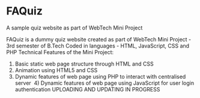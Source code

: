 # FAQuiz
A sample quiz website as part of WebTech Mini Project

FAQuiz is a dummy quiz website created as part of WebTech Mini Project - 3rd semester of B.Tech
Coded in languages - HTML, JavaScript, CSS and PHP
Technical Features of the Mini Project:
  1) Basic static web page structure through HTML and CSS
  2) Animation using HTML5 and CSS
  3) Dynamic features of web page using PHP to interact with centralised server
  4) Dynamic features of web page using JavaScript for user login authentication
UPLOADING AND UPDATING IN PROGRESS
